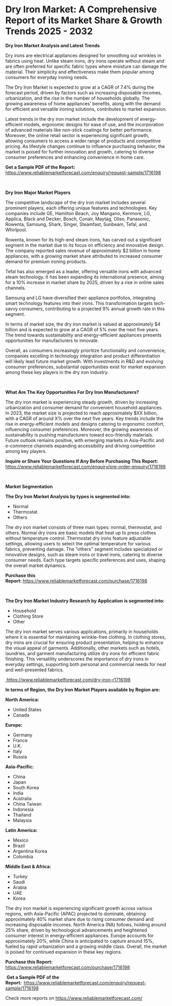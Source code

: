 <p><h1>Dry Iron Market: A Comprehensive Report of its Market Share & Growth Trends 2025 - 2032</h1></p><p><strong>Dry Iron Market Analysis and Latest Trends</strong></p>
<p><p>Dry irons are electrical appliances designed for smoothing out wrinkles in fabrics using heat. Unlike steam irons, dry irons operate without steam and are often preferred for specific fabric types where moisture can damage the material. Their simplicity and effectiveness make them popular among consumers for everyday ironing needs.</p><p>The Dry Iron Market is expected to grow at a CAGR of 7.4% during the forecast period, driven by factors such as increasing disposable incomes, urbanization, and the rise in the number of households globally. The growing awareness of home appliances' benefits, along with the demand for efficient and versatile ironing solutions, contributes to market expansion. </p><p>Latest trends in the dry iron market include the development of energy-efficient models, ergonomic designs for ease of use, and the incorporation of advanced materials like non-stick coatings for better performance. Moreover, the online retail sector is experiencing significant growth, allowing consumers to access a wider range of products and competitive pricing. As lifestyle changes continue to influence purchasing behavior, the market is poised for further innovation and growth, catering to diverse consumer preferences and enhancing convenience in home care.</p></p>
<p><strong>Get a Sample PDF of the Report:&nbsp;</strong> <a href="https://www.reliablemarketforecast.com/enquiry/request-sample/1716198?utm_campaign=3126&utm_medium=2&utm_source=Github&utm_content=ia&utm_term=04042025&utm_id=dry-iron">https://www.reliablemarketforecast.com/enquiry/request-sample/1716198</a></p>
<p>&nbsp;</p>
<p><strong>Dry Iron Major Market Players</strong></p>
<p><p>The competitive landscape of the dry iron market includes several prominent players, each offering unique features and technologies. Key companies include GE, Hamilton Beach, Joy Mangano, Kenmore, LG, Applica, Black and Decker, Bosch, Conair, Maytag, Oliso, Panasonic, Rowenta, Samsung, Shark, Singer, Steamfast, Sunbeam, Tefal, and Whirlpool. </p><p>Rowenta, known for its high-end steam irons, has carved out a significant segment in the market due to its focus on efficiency and innovative design. The company reported sales revenue of approximately $2 billion in home appliances, with a growing market share attributed to increased consumer demand for premium ironing products.</p><p>Tefal has also emerged as a leader, offering versatile irons with advanced steam technology. It has been expanding its international presence, aiming for a 10% increase in market share by 2025, driven by a rise in online sales channels.</p><p>Samsung and LG have diversified their appliance portfolios, integrating smart technology features into their irons. This transformation targets tech-savvy consumers, contributing to a projected 9% annual growth rate in this segment.</p><p>In terms of market size, the dry iron market is valued at approximately $4 billion and is expected to grow at a CAGR of 5% over the next five years. The trend towards sustainability and energy-efficient appliances presents opportunities for manufacturers to innovate.</p><p>Overall, as consumers increasingly prioritize functionality and convenience, companies excelling in technology integration and product differentiation will likely lead future market growth. With investments in R&D and evolving consumer preferences, substantial opportunities exist for market expansion among these key players in the dry iron industry.</p></p>
<p>&nbsp;</p>
<p><strong>What Are The Key Opportunities For Dry Iron Manufacturers?</strong></p>
<p><p>The dry iron market is experiencing steady growth, driven by increasing urbanization and consumer demand for convenient household appliances. In 2023, the market size is projected to reach approximately $XX billion, with a CAGR of around X% over the next five years. Key trends include the rise in energy-efficient models and designs catering to ergonomic comfort, influencing consumer preferences. Moreover, the growing awareness of sustainability is pushing manufacturers toward eco-friendly materials. Future outlook remains positive, with emerging markets in Asia-Pacific and e-commerce channels expanding accessibility and driving competition among key players.</p></p>
<p><strong>Inquire or Share Your Questions If Any Before Purchasing This Report:</strong> <a href="https://www.reliablemarketforecast.com/enquiry/pre-order-enquiry/1716198?utm_campaign=3126&utm_medium=2&utm_source=Github&utm_content=ia&utm_term=04042025&utm_id=dry-iron">https://www.reliablemarketforecast.com/enquiry/pre-order-enquiry/1716198</a></p>
<p>&nbsp;</p>
<p><strong>Market Segmentation</strong></p>
<p><strong>The Dry Iron Market Analysis by types is segmented into:</strong></p>
<p><ul><li>Normal</li><li>Thermostat</li><li>Others</li></ul></p>
<p><p>The dry iron market consists of three main types: normal, thermostat, and others. Normal dry irons are basic models that heat up to press clothes without temperature control. Thermostat dry irons feature adjustable settings, allowing users to select the optimal temperature for various fabrics, preventing damage. The "others" segment includes specialized or innovative designs, such as steam irons or travel irons, catering to diverse consumer needs. Each type targets specific preferences and uses, shaping the overall market dynamics.</p></p>
<p><strong>Purchase this Report:&nbsp;</strong><a href="https://www.reliablemarketforecast.com/purchase/1716198?utm_campaign=3126&utm_medium=2&utm_source=Github&utm_content=ia&utm_term=04042025&utm_id=dry-iron">https://www.reliablemarketforecast.com/purchase/1716198</a></p>
<p>&nbsp;</p>
<p><strong>The Dry Iron Market Industry Research by Application is segmented into:</strong></p>
<p><ul><li>Household</li><li>Clothing Store</li><li>Other</li></ul></p>
<p><p>The dry iron market serves various applications, primarily in households where it is essential for maintaining wrinkle-free clothing. In clothing stores, dry irons are crucial for ensuring product presentation, helping to enhance the visual appeal of garments. Additionally, other markets such as hotels, laundries, and garment manufacturing utilize dry irons for efficient fabric finishing. This versatility underscores the importance of dry irons in everyday settings, supporting both personal and commercial needs for neat and well-presented fabrics.</p></p>
<p><a href="https://www.reliablemarketforecast.com/dry-iron-r1716198?utm_campaign=3126&utm_medium=2&utm_source=Github&utm_content=ia&utm_term=04042025&utm_id=dry-iron">&nbsp;https://www.reliablemarketforecast.com/dry-iron-r1716198</a></p>
<p><strong>In terms of Region, the Dry Iron Market Players available by Region are:</strong></p>
<p>
    <p> <strong> North America: </strong>
        <ul>
            <li>United States</li>
            <li>Canada</li>
        </ul>
        </p> 
    <p> <strong> Europe: </strong>
        <ul>
            <li>Germany</li>
            <li>France</li>
            <li>U.K.</li>
            <li>Italy</li>
            <li>Russia</li>
        </ul>
        </p> 
    <p> <strong> Asia-Pacific: </strong>
        <ul>
            <li>China</li>
            <li>Japan</li>
            <li>South Korea</li>
            <li>India</li>
            <li>Australia</li>
            <li>China Taiwan</li>
            <li>Indonesia</li>
            <li>Thailand</li>
            <li>Malaysia</li>
        </ul>
        </p> 
    <p> <strong> Latin America: </strong>
        <ul>
            <li>Mexico</li>
            <li>Brazil</li>
            <li>Argentina Korea</li>
            <li>Colombia</li>
        </ul>
        </p> 
    <p> <strong> Middle East & Africa: </strong>
        <ul>
            <li>Turkey</li>
            <li>Saudi</li>
            <li>Arabia</li>
            <li>UAE</li>
            <li>Korea</li>
        </ul>
    </p>
    </p>
<p><p>The dry iron market is experiencing significant growth across various regions, with Asia-Pacific (APAC) projected to dominate, obtaining approximately 40% market share due to rising consumer demand and increasing disposable incomes. North America (NA) follows, holding around 25% share, driven by technological advancements and heightened consumer interest in energy-efficient appliances. Europe accounts for approximately 20%, while China is anticipated to capture around 15%, fueled by rapid urbanization and a growing middle class. Overall, the market is poised for continued expansion in these key regions.</p></p>
<p><strong>Purchase this Report: </strong><a href="https://www.reliablemarketforecast.com/purchase/1716198?utm_campaign=3126&utm_medium=2&utm_source=Github&utm_content=ia&utm_term=04042025&utm_id=dry-iron">https://www.reliablemarketforecast.com/purchase/1716198</a></p>
<p>&nbsp;<strong>Get a Sample PDF of the Report:&nbsp;&nbsp;</strong><a href="https://www.reliablemarketforecast.com/enquiry/request-sample/1716198?utm_campaign=3126&utm_medium=2&utm_source=Github&utm_content=ia&utm_term=04042025&utm_id=dry-iron">https://www.reliablemarketforecast.com/enquiry/request-sample/1716198</a></p>
<p><strong></strong></p>
<p>Check more reports on <a href="https://www.reliablemarketforecast.com/?utm_campaign=3126&utm_medium=2&utm_source=Github&utm_content=ia&utm_term=04042025&utm_id=dry-iron">https://www.reliablemarketforecast.com/</a></p>